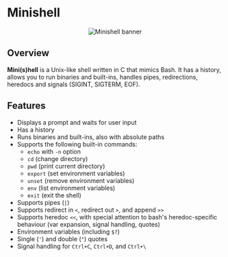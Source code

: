 # Minishell

<p align="center">
<img src="https://github.com/user-attachments/assets/fb4c5361-65d3-43af-8634-f9dae24e1636" alt="Minishell banner"/>
</p>

## Overview

**Mini(s)hell** is a Unix-like shell written in C that mimics Bash. It has a history, allows you to run binaries and built-ins, handles pipes, redirections, heredocs and signals (SIGINT, SIGTERM, EOF).

## Features

- Displays a prompt and waits for user input
- Has a history
- Runs binaries and built-ins, also with absolute paths
- Supports the following built-in commands:
  - `echo` with `-n` option
  - `cd` (change directory)
  - `pwd` (print current directory)
  - `export` (set environment variables)
  - `unset` (remove environment variables)
  - `env` (list environment variables)
  - `exit` (exit the shell)
- Supports pipes (`|`)
- Supports redirect in `<`, redirect out `>`, and append `>>`
- Supports heredoc `<<`, with special attention to bash's heredoc-specific behaviour (var expansion, signal handling, quotes)
- Environment variables (including `$?`)
- Single (`'`) and double (`"`) quotes
- Signal handling for `Ctrl+C`, `Ctrl+D`, and `Ctrl+\`
